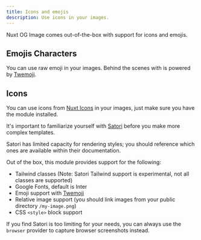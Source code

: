 ```yaml
---
title: Icons and emojis
description: Use icons in your images.
---
```


Nuxt OG Image comes out-of-the-box with support for icons and emojis.

## Emojis Characters

You can use raw emoji in your images. Behind the scenes with is powered by [Twemoji](https://github.com/twitter/twemoji).

## Icons

You can use icons from [Nuxt Icons]() in your images, just make sure you have the module installed.


It's important to familiarize yourself with [Satori](https://github.com/vercel/satori) before you make more complex templates.

Satori has limited capacity for rendering styles;
you should reference which ones are available within their documentation.

Out of the box, this module provides support for the following:
- Tailwind classes (Note: Satori Tailwind support is experimental, not all classes are supported)
- Google Fonts, default is Inter
- Emoji support with [Twemoji](https://github.com/twitter/twemoji)
- Relative image support (you should link images from your public directory `/my-image.png`)
- CSS `<style>` block support

If you find Satori is too limiting for your needs, you can always use the `browser` provider to capture browser screenshots instead.

